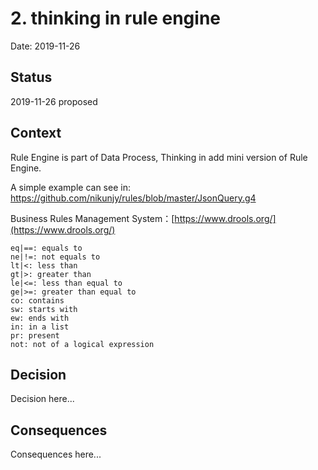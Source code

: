 # 2. thinking in rule engine

Date: 2019-11-26

## Status

2019-11-26 proposed

## Context

Rule Engine is part of Data Process, Thinking in add mini version of Rule Engine.

A simple example can see in: https://github.com/nikunjy/rules/blob/master/JsonQuery.g4

Business Rules Management System：[https://www.drools.org/](https://www.drools.org/)

```
eq|==: equals to 
ne|!=: not equals to
lt|<: less than 
gt|>: greater than
le|<=: less than equal to
ge|>=: greater than equal to 
co: contains 
sw: starts with 
ew: ends with
in: in a list
pr: present
not: not of a logical expression
```

## Decision

Decision here...

## Consequences

Consequences here...
